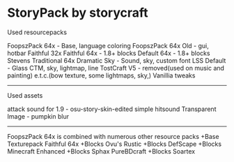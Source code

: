 # StoryPack by storycraft

Used resourcepacks

FoopszPack 64x - Base, language coloring
FoopszPack 64x Old - gui, hotbar
Faithful 32x
Faithful 64x - 1.8+ blocks
Default 64x - 1.8+ blocks
Stevens Traditional 64x
Dramatic Sky - Sound, sky, custom font
LSS Default - Glass CTM, sky, lightmap, line
TostCraft V5 - removed(used on music and painting)
e.t.c.(bow texture, some lightmaps, sky,)
Vanillia tweaks

-----------------------------------------------------------------------------------------------------------

Used assets

attack sound for 1.9 - osu-story-skin-edited simple hitsound
Transparent Image - pumpkin blur

-----------------------------------------------------------------------------------------------------------

FoopszPack 64x is combined with numerous other resource packs
 +Base Texturepack  Faithful 64x
 +Blocks Ovu's Rustic
 +Blocks DefScape
 +Blocks Minecraft Enhanced
 +Blocks Sphax PureBDcraft
 +Blocks Soartex
